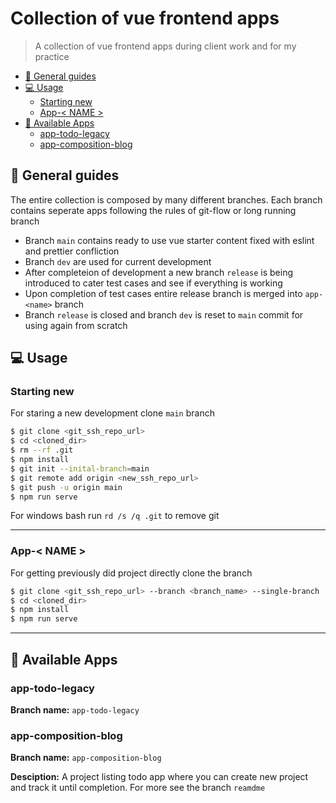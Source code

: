 # Collection of vue frontend apps <!-- omit in toc -->
> A collection of vue frontend apps during client work and for my practice

- [:mega: General guides](#mega-general-guides)
- [:computer: Usage](#computer-usage)
  - [Starting new](#starting-new)
  - [App-< NAME >](#app--name-)
- [:briefcase: Available Apps](#briefcase-available-apps)
  - [app-todo-legacy](#app-todo-legacy)
  - [app-composition-blog](#app-composition-blog)


## :mega: General guides
The entire collection is composed by many different branches. Each
branch contains seperate apps following the rules of git-flow or long running branch
- Branch `main` contains ready to use vue starter content fixed with eslint and prettier confliction
- Branch `dev` are used for current development
- After completeion of development a new branch `release` is being introduced to cater test cases and see if everything is working 
- Upon completion of test cases entire release branch is merged into `app-<name>` branch
- Branch `release` is closed and branch `dev` is reset to `main` commit for using again from scratch
  
## :computer: Usage

### Starting new
For staring a new development clone `main` branch

```bash
$ git clone <git_ssh_repo_url>
$ cd <cloned_dir>
$ rm --rf .git
$ npm install
$ git init --inital-branch=main
$ git remote add origin <new_ssh_repo_url>
$ git push -u origin main
$ npm run serve
```
For windows bash run `rd /s /q .git` to remove git 

---
### App-< NAME >

For getting previously did project directly clone the branch
```bash
$ git clone <git_ssh_repo_url> --branch <branch_name> --single-branch
$ cd <cloned_dir>
$ npm install
$ npm run serve
```

---
## :briefcase: Available Apps
### app-todo-legacy
**Branch name:** `app-todo-legacy`

### app-composition-blog
**Branch name:** `app-composition-blog`

**Desciption:** A project listing todo app where you can create new project and track it until completion. For more see the branch `reamdme`
